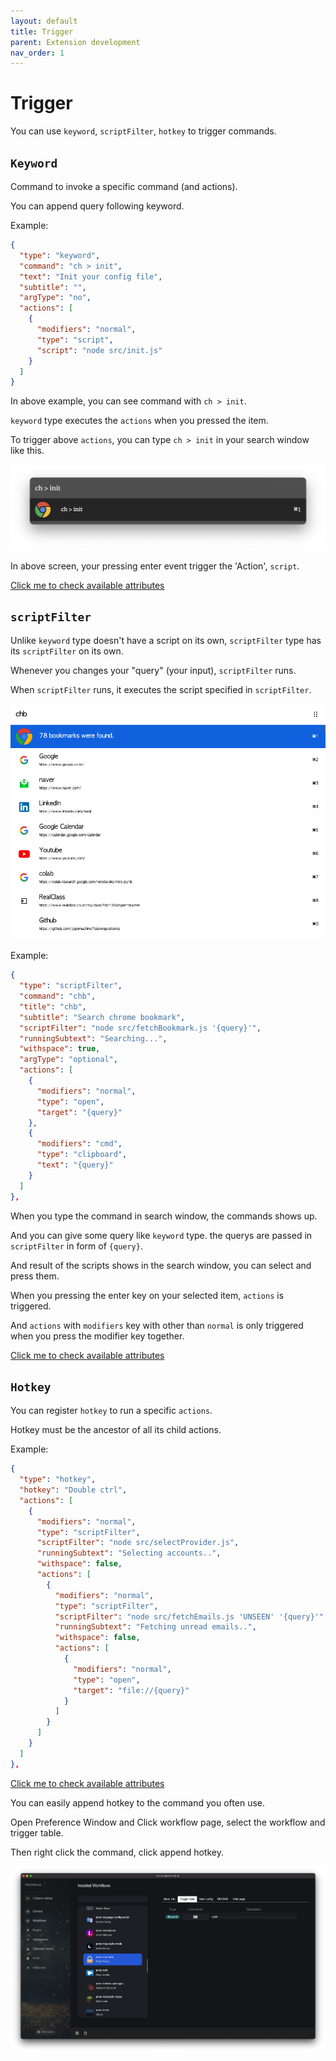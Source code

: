 ```yaml
---
layout: default
title: Trigger
parent: Extension development
nav_order: 1
---
```


# Trigger

You can use `keyword`, `scriptFilter`, `hotkey` to trigger commands.

## `Keyword`

Command to invoke a specific command (and actions).

You can append query following keyword.

Example:

```json
{
  "type": "keyword",
  "command": "ch > init",
  "text": "Init your config file",
  "subtitle": "",
  "argType": "no",
  "actions": [
    {
      "modifiers": "normal",
      "type": "script",
      "script": "node src/init.js"
    }
  ]
}
```

In above example, you can see command with `ch > init`.

`keyword` type executes the `actions` when you pressed the item.

To trigger above `actions`, you can type `ch > init` in your search window like this.

![](./imgs/trigger-description-1.png)

In above screen, your pressing enter event trigger the 'Action', `script`.

[Click me to check available attributes](./keyword-description.md)

## `scriptFilter`

Unlike `keyword` type doesn't have a script on its own, `scriptFilter` type has its `scriptFilter` on its own.

Whenever you changes your "query" (your input), `scriptFilter` runs.

When `scriptFilter` runs, it executes the script specified in `scriptFilter`.

![](./imgs/trigger-description-2.png)

Example: 

```json
{
  "type": "scriptFilter",
  "command": "chb",
  "title": "chb",
  "subtitle": "Search chrome bookmark",
  "scriptFilter": "node src/fetchBookmark.js '{query}'",
  "runningSubtext": "Searching...",
  "withspace": true,
  "argType": "optional",
  "actions": [
    {
      "modifiers": "normal",
      "type": "open",
      "target": "{query}"
    },
    {
      "modifiers": "cmd",
      "type": "clipboard",
      "text": "{query}"
    }
  ]
},
```

When you type the command in search window, the commands shows up.

And you can give some query like `keyword` type. the querys are passed in `scriptFilter` in form of `{query}`.

And result of the scripts shows in the search window, you can select and press them.

When you pressing the enter key on your selected item, `actions` is triggered.

And `actions` with `modifiers` key with other than `normal` is only triggered when you press the modifier key together.

[Click me to check available attributes](./scriptfilter-description.md)

## `Hotkey`

You can register `hotkey` to run a specific `actions`.

Hotkey must be the ancestor of all its child actions.

Example:

```json
{
  "type": "hotkey",
  "hotkey": "Double ctrl",
  "actions": [
    {
      "modifiers": "normal",
      "type": "scriptFilter",
      "scriptFilter": "node src/selectProvider.js",
      "runningSubtext": "Selecting accounts..",
      "withspace": false,
      "actions": [
        {
          "modifiers": "normal",
          "type": "scriptFilter",
          "scriptFilter": "node src/fetchEmails.js 'UNSEEN' '{query}'",
          "runningSubtext": "Fetching unread emails..",
          "withspace": false,
          "actions": [
            {
              "modifiers": "normal",
              "type": "open",
              "target": "file://{query}"
            }
          ]
        }
      ]
    }
  ]
},
```

[Click me to check available attributes](./hotkey-description.md)

You can easily append hotkey to the command you often use.

Open Preference Window and Click workflow page, select the workflow and trigger table.

Then right click the command, click append hotkey.

![](./imgs/append-hotkey.png)